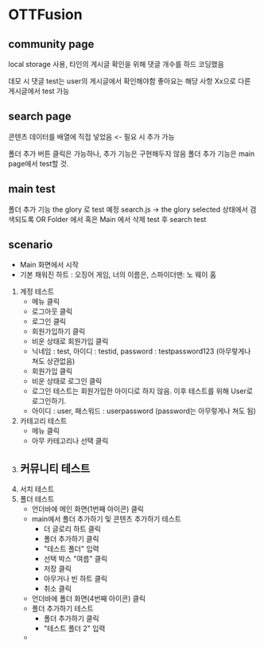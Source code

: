 # OTTFusion

## community page

local storage 사용,
타인의 게시글 확인을 위해 댓글 개수를 하드 코딩했음

데모 시 댓글 test는 user의 게시글에서 확인해야함
좋아요는 해당 사항 Xx으로 다른 게시글에서 test 가능

## search page

콘텐츠 데이터를 배열에 직접 넣었음 <- 필요 시 추가 가능

폴더 추가 버튼 클릭은 가능하나, 추가 기능은 구현해두지 않음
폴더 추가 기능은 main page에서 test할 것.

## main test
폴더 추가 기능 the glory 로 test 예정 
search.js -> the glory selected 상태에서 검색되도록 
OR 
Folder 에서 혹은 Main 에서 삭제 test 후 search test


## scenario
- Main 화면에서 시작
- 기본 채워진 하트 : 오징어 게임, 너의 이름은, 스파이더맨: 노 웨이 홈
1. 계정 테스트
    - 메뉴 클릭
    - 로그아웃 클릭
    - 로그인 클릭
    - 회원가입하기 클릭
    - 비운 상태로 회원가입 클릭
    - 닉네임 : test, 아이디 : testid, password : testpassword123 (아무렇게나 쳐도 상관없음)
    - 회원가입 클릭
    - 비운 상태로 로그인 클릭
    - 로그인 테스트는 회원가입한 아이디로 하지 않음. 이후 테스트를 위해 User로 로그인하기.
    - 아이디 : user, 패스워드 : userpassword (password는 아무렇게나 쳐도 됨)
2. 카테고리 테스트
    - 메뉴 클릭
    - 아무 카테고리나 선택 클릭
3. 커뮤니티 테스트
    - 
4. 서치 테스트
5. 폴더 테스트
    - 언더바에 메인 화면(1번째 아이콘) 클릭
    - main에서 폴더 추가하기 및 콘텐츠 추가하기 테스트
        - 더 글로리 하트 클릭
        - 폴더 추가하기 클릭 
        - "테스트 폴더" 입력
        - 선택 박스 "여름" 클릭
        - 저장 클릭
        - 아무거나 빈 하트 클릭
        - 취소 클릭
    - 언더바에 폴더 화면(4번째 아이콘) 클릭
    - 폴더 추가하기 테스트
        - 폴더 추가하기 클릭
        - "테스트 폴더 2" 입력
    - 